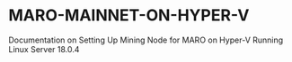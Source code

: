 # MARO-MAINNET-ON-HYPER-V
Documentation on Setting Up Mining Node for MARO on Hyper-V Running Linux Server 18.0.4
